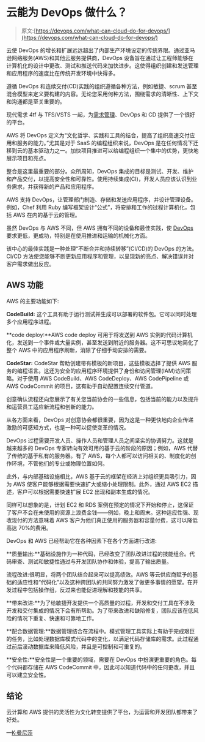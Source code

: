 # 云能为 DevOps 做什么？

> 原文:[https://devops.com/what-can-cloud-do-for-devops/](https://devops.com/what-can-cloud-do-for-devops/)

云使 DevOps 的增长和扩展远远超出了内部生产环境设定的传统界限。通过亚马逊网络服务(AWS)和其他云服务提供商，DevOps 设备旨在通过让工程师能够在计算机化的设计中更改、测试和推送代码来加快进步。这使得组织创建和发送管理和应用程序的速度比在传统开发环境中快得多。

遵循 DevOps 和连续交付(CD)实践的组织遵循各种方法，例如敏捷、scrum 甚至混合模型来定义要构建的内容。无论您采用何种方法，围绕需求的清晰性、上下文和沟通都是至关重要的。

现代需求 4tf 与 TFS/VSTS 一起，为[需求管理](https://www.modernrequirements.com/smartword4tfs-complete-training-session/)、DevOps 和 CD 提供了一个很好的平台。

AWS 将 DevOps 定义为“文化哲学、实践和工具的结合，提高了组织高速交付应用和服务的能力。”尤其是对于 SaaS 的编程组织来说，DevOps 是在任何情况下迁移到云的基本驱动力之一。加快项目推进可以给编程组织一个集中的优势，更快地展示项目和亮点。

整合是这里最重要的部分。众所周知，DevOps 集成的目标是测试、开发、维护和产品交付，以提高安全性和可靠性。使用持续集成(CI)，开发人员应该认识到业务需求，并获得新的产品和应用程序。

AWS 支持 DevOps，让管理部门制造、存储和发送应用程序，并设计管理设备。例如，Chef 利用 Ruby 编写框架设计“公式”，将安排和工作的过程计算机化，包括 AWS 在内的基于云的管理。

虽然 DevOps 与 AWS 不同，但 AWS 拥有不同的设备和最佳实践，使 [DevOps](https://mindmajix.com/devops-tutorial) 要求更低，更成功，特别是在使用推进和运输的机械化方面。

该中心的最佳实践是一种处理“不断合并和持续转移”(CI/CD)的 DevOps 的方法。CI/CD 方法使您能够不断更新应用程序和管理，以呈现新的亮点、解决错误并对客户需求做出反应。

## AWS 功能

AWS 的主要功能如下:

**CodeBuild:** 这个工具有助于运行测试并生成可以部署的软件包。它可以同时处理多个应用程序进程。

**code deploy:**AWS code deploy 可用于将发送到 AWS 实例的代码计算机化，发送到一个事件或大量实例，甚至发送到附近的服务器。这不可思议地简化了整个 AWS 中的应用程序刷新，消除了仔细手动安排的需要。

**CodeStar:** CodeStar 帮助创建带有模板的新项目，这些模板选择了提供 AWS 服务的编程语言。这还为安全的应用程序环境提供了身份和访问管理(IAM)访问策略。对于使用 AWS CodeBuild、AWS CodeDeploy、AWS CodePipeline 或 AWS CodeCommit 的项目，这有助于自动配置连续交付管道。

创意确认流程还向您展示了有关您当前协会的一些信息，包括当前的能力以及提升和运营员工适应新流程和创新的能力。

从各方面来看，DevOps 对创意协会都很重要，因为这是一种更快地向企业传递激励的可感知方式，也是一种可以促使变革的情况。

DevOps 过程需要开发人员、操作人员和管理人员之间坚实的协调努力。这就是越来越多的 DevOps 专家转向有效可用的基于云的阶段的原因；例如，AWS 代替了传统的基于私有的服务器。有了 AWS，每个人都可以访问相关的、制度化的创作环境，不管他们的专业或物理位置如何。

此外，与内部基础设施相比，AWS 基于云的框架在经济上对组织更具吸引力，因为 AWS 使客户能够根据需要快速扩大或缩小处理限制。此外，通过 AWS EC2 描述，客户可以根据需要快速扩展 EC2 出现和副本生成的情况。

同样可以想象的是，计划 EC2 和 RDS 案例在预定的情况下开始和停止，这保证了客户不会在未使用的资源上浪费金钱——例如，晚上和周末。这种适应性强、现收现付的方法意味着 AWS 客户为他们真正使用的服务器和容量付费，这可以降低高达 70%的费用。

DevOps 和 AWS 已经帮助它在各种因素下在各个方面进行改进:

**质量输出:**基础设施作为一种代码，已经改变了团队改进过程的技能组合。代码审查、测试和敏捷性通过与开发团队协作和体验，提高了输出质量。

流程改进:很明显，将两个团队结合起来可以提高绩效。AWS 等云供应商赋予的基础的适应性和“代码化”以及这种跨团队的共同努力激发了做更多事情的愿望。在开发过程中包括操作组，反过来也能促进理解和技能的共享。

**带来改进:**为了给敏捷开发提供一个高质量的过程，开发和交付工具在不涉及开发和交付集成的情况下会有所帮助。为了带来改进和缺陷修复，团队应该在低风险的情况下重复、快速和可靠地工作。

**配合数据管理:**数据管理结合在流程中。模式管理工具实际上有助于完成艰巨的任务，比如处理数据库模式代码中的变化，以满足代码存储库的需求。此过程通过前后滚动数据库来降低风险，并且是可控制和可重复的。

**安全性:**安全性是一个重要的领域，需要在 DevOps 中扮演更重要的角色。每个代码都存储在 AWS CodeCommit 中，因此可以知道代码中的任何更改，并且可以建立安全性。

## **结论**

云计算和 AWS 提供的灵活性为文化转变提供了平台，为运营和开发团队都带来了好处。

—[K·曼尼莎](https://devops.com/author/manisha/)